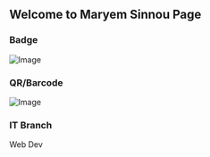 ## Welcome to Maryem Sinnou Page


### Badge
![Image](badges/maryemsinnou.png)

### QR/Barcode
![Image](qr/qr_maryemsinnou.png)
### IT Branch
Web Dev
